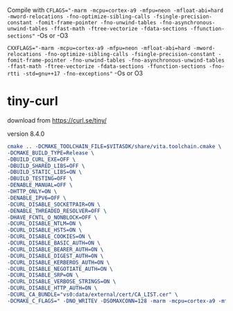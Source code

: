 Compile with `CFLAGS="-marm -mcpu=cortex-a9 -mfpu=neon -mfloat-abi=hard -mword-relocations -fno-optimize-sibling-calls -fsingle-precision-constant -fomit-frame-pointer -fno-unwind-tables -fno-asynchronous-unwind-tables -ffast-math -ftree-vectorize -fdata-sections -ffunction-sections"`  -Os or -O3

`CXXFLAGS="-marm -mcpu=cortex-a9 -mfpu=neon -mfloat-abi=hard -mword-relocations -fno-optimize-sibling-calls -fsingle-precision-constant -fomit-frame-pointer -fno-unwind-tables -fno-asynchronous-unwind-tables -ffast-math -ftree-vectorize -fdata-sections -ffunction-sections -fno-rtti -std=gnu++17 -fno-exceptions"` -Os or O3

# tiny-curl
download from https://curl.se/tiny/

version 8.4.0

```cmake
cmake .. -DCMAKE_TOOLCHAIN_FILE=$VITASDK/share/vita.toolchain.cmake \
-DCMAKE_BUILD_TYPE=Release \
-DBUILD_CURL_EXE=OFF \
-DBUILD_SHARED_LIBS=OFF \
-DBUILD_STATIC_LIBS=ON \
-DBUILD_TESTING=OFF \
-DENABLE_MANUAL=OFF \
-DHTTP_ONLY=ON \
-DENABLE_IPV6=OFF \
-DCURL_DISABLE_SOCKETPAIR=ON \
-DENABLE_THREADED_RESOLVER=OFF \
-DHAVE_FCNTL_O_NONBLOCK=OFF \
-DCURL_DISABLE_NTLM=ON \
-DCURL_DISABLE_HSTS=ON \
-DCURL_DISABLE_COOKIES=ON \
-DCURL_DISABLE_BASIC_AUTH=ON \
-DCURL_DISABLE_BEARER_AUTH=ON \
-DCURL_DISABLE_DIGEST_AUTH=ON \
-DCURL_DISABLE_KERBEROS_AUTH=ON \
-DCURL_DISABLE_NEGOTIATE_AUTH=ON \
-DCURL_DISABLE_SRP=ON \
-DCURL_DISABLE_VERBOSE_STRINGS=ON \
-DCURL_DISABLE_HTTP_AUTH=ON \
-DCURL_CA_BUNDLE="vs0:data/external/cert/CA_LIST.cer" \
-DCMAKE_C_FLAGS=" -DNO_WRITEV -DSOMAXCONN=128 -marm -mcpu=cortex-a9 -mfpu=neon -mfloat-abi=hard -mword-relocations -fno-optimize-sibling-calls -fsingle-precision-constant -fomit-frame-pointer -fno-unwind-tables -fdata-sections -ffunction-sections -fno-asynchronous-unwind-tables -ffast-math -ftree-vectorize -Os"
```
